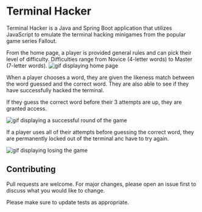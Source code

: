 # Terminal Hacker

Terminal Hacker is a Java and Spring Boot application that utilizes JavaScript to emulate the terminal hacking minigames from the popular game series Fallout.

From the home page, a player is provided general rules and can pick their level of difficulty. Difficulties range from Novice (4-letter words) to Master (7-letter words).
![gif displaying home page](./../terminal-hacker/src/main/resources/static/img/home.gif)

When a player chooses a word, they are given the likeness match between the word guessed and the correct word. They are also able to see if they have successfully hacked the terminal. 

If they guess the correct word before their 3 attempts are up, they are granted access.

![gif displaying a successful round of the game](./../terminal-hacker/src/main/resources/static/img/novice.gif)

If a player uses all of their attempts before guessing the correct word, they are permanently locked out of the terminal anc have to try again.

![gif displaying losing the game](./../terminal-hacker/src/main/resources/static/img/master.gif)




## Contributing
Pull requests are welcome. For major changes, please open an issue first to discuss what you would like to change.

Please make sure to update tests as appropriate.